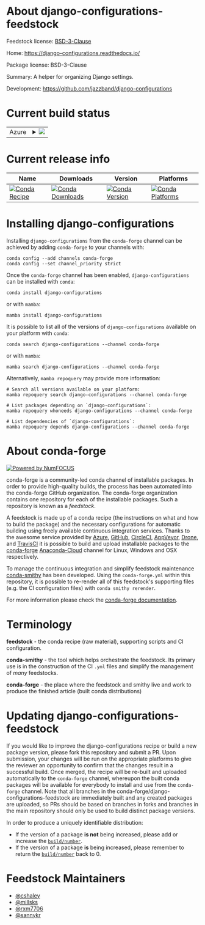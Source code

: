 About django-configurations-feedstock
=====================================

Feedstock license: [BSD-3-Clause](https://github.com/conda-forge/django-configurations-feedstock/blob/main/LICENSE.txt)

Home: https://django-configurations.readthedocs.io/

Package license: BSD-3-Clause

Summary: A helper for organizing Django settings.

Development: https://github.com/jazzband/django-configurations

Current build status
====================


<table>
    
  <tr>
    <td>Azure</td>
    <td>
      <details>
        <summary>
          <a href="https://dev.azure.com/conda-forge/feedstock-builds/_build/latest?definitionId=2884&branchName=main">
            <img src="https://dev.azure.com/conda-forge/feedstock-builds/_apis/build/status/django-configurations-feedstock?branchName=main">
          </a>
        </summary>
        <table>
          <thead><tr><th>Variant</th><th>Status</th></tr></thead>
          <tbody><tr>
              <td>linux_64_python3.10.____cpython</td>
              <td>
                <a href="https://dev.azure.com/conda-forge/feedstock-builds/_build/latest?definitionId=2884&branchName=main">
                  <img src="https://dev.azure.com/conda-forge/feedstock-builds/_apis/build/status/django-configurations-feedstock?branchName=main&jobName=linux&configuration=linux%20linux_64_python3.10.____cpython" alt="variant">
                </a>
              </td>
            </tr><tr>
              <td>linux_64_python3.8.____cpython</td>
              <td>
                <a href="https://dev.azure.com/conda-forge/feedstock-builds/_build/latest?definitionId=2884&branchName=main">
                  <img src="https://dev.azure.com/conda-forge/feedstock-builds/_apis/build/status/django-configurations-feedstock?branchName=main&jobName=linux&configuration=linux%20linux_64_python3.8.____cpython" alt="variant">
                </a>
              </td>
            </tr><tr>
              <td>linux_64_python3.9.____73_pypy</td>
              <td>
                <a href="https://dev.azure.com/conda-forge/feedstock-builds/_build/latest?definitionId=2884&branchName=main">
                  <img src="https://dev.azure.com/conda-forge/feedstock-builds/_apis/build/status/django-configurations-feedstock?branchName=main&jobName=linux&configuration=linux%20linux_64_python3.9.____73_pypy" alt="variant">
                </a>
              </td>
            </tr><tr>
              <td>linux_64_python3.9.____cpython</td>
              <td>
                <a href="https://dev.azure.com/conda-forge/feedstock-builds/_build/latest?definitionId=2884&branchName=main">
                  <img src="https://dev.azure.com/conda-forge/feedstock-builds/_apis/build/status/django-configurations-feedstock?branchName=main&jobName=linux&configuration=linux%20linux_64_python3.9.____cpython" alt="variant">
                </a>
              </td>
            </tr><tr>
              <td>osx_64_python3.10.____cpython</td>
              <td>
                <a href="https://dev.azure.com/conda-forge/feedstock-builds/_build/latest?definitionId=2884&branchName=main">
                  <img src="https://dev.azure.com/conda-forge/feedstock-builds/_apis/build/status/django-configurations-feedstock?branchName=main&jobName=osx&configuration=osx%20osx_64_python3.10.____cpython" alt="variant">
                </a>
              </td>
            </tr><tr>
              <td>osx_64_python3.8.____cpython</td>
              <td>
                <a href="https://dev.azure.com/conda-forge/feedstock-builds/_build/latest?definitionId=2884&branchName=main">
                  <img src="https://dev.azure.com/conda-forge/feedstock-builds/_apis/build/status/django-configurations-feedstock?branchName=main&jobName=osx&configuration=osx%20osx_64_python3.8.____cpython" alt="variant">
                </a>
              </td>
            </tr><tr>
              <td>osx_64_python3.9.____73_pypy</td>
              <td>
                <a href="https://dev.azure.com/conda-forge/feedstock-builds/_build/latest?definitionId=2884&branchName=main">
                  <img src="https://dev.azure.com/conda-forge/feedstock-builds/_apis/build/status/django-configurations-feedstock?branchName=main&jobName=osx&configuration=osx%20osx_64_python3.9.____73_pypy" alt="variant">
                </a>
              </td>
            </tr><tr>
              <td>osx_64_python3.9.____cpython</td>
              <td>
                <a href="https://dev.azure.com/conda-forge/feedstock-builds/_build/latest?definitionId=2884&branchName=main">
                  <img src="https://dev.azure.com/conda-forge/feedstock-builds/_apis/build/status/django-configurations-feedstock?branchName=main&jobName=osx&configuration=osx%20osx_64_python3.9.____cpython" alt="variant">
                </a>
              </td>
            </tr><tr>
              <td>win_64_python3.10.____cpython</td>
              <td>
                <a href="https://dev.azure.com/conda-forge/feedstock-builds/_build/latest?definitionId=2884&branchName=main">
                  <img src="https://dev.azure.com/conda-forge/feedstock-builds/_apis/build/status/django-configurations-feedstock?branchName=main&jobName=win&configuration=win%20win_64_python3.10.____cpython" alt="variant">
                </a>
              </td>
            </tr><tr>
              <td>win_64_python3.8.____cpython</td>
              <td>
                <a href="https://dev.azure.com/conda-forge/feedstock-builds/_build/latest?definitionId=2884&branchName=main">
                  <img src="https://dev.azure.com/conda-forge/feedstock-builds/_apis/build/status/django-configurations-feedstock?branchName=main&jobName=win&configuration=win%20win_64_python3.8.____cpython" alt="variant">
                </a>
              </td>
            </tr><tr>
              <td>win_64_python3.9.____73_pypy</td>
              <td>
                <a href="https://dev.azure.com/conda-forge/feedstock-builds/_build/latest?definitionId=2884&branchName=main">
                  <img src="https://dev.azure.com/conda-forge/feedstock-builds/_apis/build/status/django-configurations-feedstock?branchName=main&jobName=win&configuration=win%20win_64_python3.9.____73_pypy" alt="variant">
                </a>
              </td>
            </tr><tr>
              <td>win_64_python3.9.____cpython</td>
              <td>
                <a href="https://dev.azure.com/conda-forge/feedstock-builds/_build/latest?definitionId=2884&branchName=main">
                  <img src="https://dev.azure.com/conda-forge/feedstock-builds/_apis/build/status/django-configurations-feedstock?branchName=main&jobName=win&configuration=win%20win_64_python3.9.____cpython" alt="variant">
                </a>
              </td>
            </tr>
          </tbody>
        </table>
      </details>
    </td>
  </tr>
</table>

Current release info
====================

| Name | Downloads | Version | Platforms |
| --- | --- | --- | --- |
| [![Conda Recipe](https://img.shields.io/badge/recipe-django--configurations-green.svg)](https://anaconda.org/conda-forge/django-configurations) | [![Conda Downloads](https://img.shields.io/conda/dn/conda-forge/django-configurations.svg)](https://anaconda.org/conda-forge/django-configurations) | [![Conda Version](https://img.shields.io/conda/vn/conda-forge/django-configurations.svg)](https://anaconda.org/conda-forge/django-configurations) | [![Conda Platforms](https://img.shields.io/conda/pn/conda-forge/django-configurations.svg)](https://anaconda.org/conda-forge/django-configurations) |

Installing django-configurations
================================

Installing `django-configurations` from the `conda-forge` channel can be achieved by adding `conda-forge` to your channels with:

```
conda config --add channels conda-forge
conda config --set channel_priority strict
```

Once the `conda-forge` channel has been enabled, `django-configurations` can be installed with `conda`:

```
conda install django-configurations
```

or with `mamba`:

```
mamba install django-configurations
```

It is possible to list all of the versions of `django-configurations` available on your platform with `conda`:

```
conda search django-configurations --channel conda-forge
```

or with `mamba`:

```
mamba search django-configurations --channel conda-forge
```

Alternatively, `mamba repoquery` may provide more information:

```
# Search all versions available on your platform:
mamba repoquery search django-configurations --channel conda-forge

# List packages depending on `django-configurations`:
mamba repoquery whoneeds django-configurations --channel conda-forge

# List dependencies of `django-configurations`:
mamba repoquery depends django-configurations --channel conda-forge
```


About conda-forge
=================

[![Powered by
NumFOCUS](https://img.shields.io/badge/powered%20by-NumFOCUS-orange.svg?style=flat&colorA=E1523D&colorB=007D8A)](https://numfocus.org)

conda-forge is a community-led conda channel of installable packages.
In order to provide high-quality builds, the process has been automated into the
conda-forge GitHub organization. The conda-forge organization contains one repository
for each of the installable packages. Such a repository is known as a *feedstock*.

A feedstock is made up of a conda recipe (the instructions on what and how to build
the package) and the necessary configurations for automatic building using freely
available continuous integration services. Thanks to the awesome service provided by
[Azure](https://azure.microsoft.com/en-us/services/devops/), [GitHub](https://github.com/),
[CircleCI](https://circleci.com/), [AppVeyor](https://www.appveyor.com/),
[Drone](https://cloud.drone.io/welcome), and [TravisCI](https://travis-ci.com/)
it is possible to build and upload installable packages to the
[conda-forge](https://anaconda.org/conda-forge) [Anaconda-Cloud](https://anaconda.org/)
channel for Linux, Windows and OSX respectively.

To manage the continuous integration and simplify feedstock maintenance
[conda-smithy](https://github.com/conda-forge/conda-smithy) has been developed.
Using the ``conda-forge.yml`` within this repository, it is possible to re-render all of
this feedstock's supporting files (e.g. the CI configuration files) with ``conda smithy rerender``.

For more information please check the [conda-forge documentation](https://conda-forge.org/docs/).

Terminology
===========

**feedstock** - the conda recipe (raw material), supporting scripts and CI configuration.

**conda-smithy** - the tool which helps orchestrate the feedstock.
                   Its primary use is in the construction of the CI ``.yml`` files
                   and simplify the management of *many* feedstocks.

**conda-forge** - the place where the feedstock and smithy live and work to
                  produce the finished article (built conda distributions)


Updating django-configurations-feedstock
========================================

If you would like to improve the django-configurations recipe or build a new
package version, please fork this repository and submit a PR. Upon submission,
your changes will be run on the appropriate platforms to give the reviewer an
opportunity to confirm that the changes result in a successful build. Once
merged, the recipe will be re-built and uploaded automatically to the
`conda-forge` channel, whereupon the built conda packages will be available for
everybody to install and use from the `conda-forge` channel.
Note that all branches in the conda-forge/django-configurations-feedstock are
immediately built and any created packages are uploaded, so PRs should be based
on branches in forks and branches in the main repository should only be used to
build distinct package versions.

In order to produce a uniquely identifiable distribution:
 * If the version of a package **is not** being increased, please add or increase
   the [``build/number``](https://docs.conda.io/projects/conda-build/en/latest/resources/define-metadata.html#build-number-and-string).
 * If the version of a package **is** being increased, please remember to return
   the [``build/number``](https://docs.conda.io/projects/conda-build/en/latest/resources/define-metadata.html#build-number-and-string)
   back to 0.

Feedstock Maintainers
=====================

* [@cshaley](https://github.com/cshaley/)
* [@millsks](https://github.com/millsks/)
* [@rxm7706](https://github.com/rxm7706/)
* [@sannykr](https://github.com/sannykr/)

